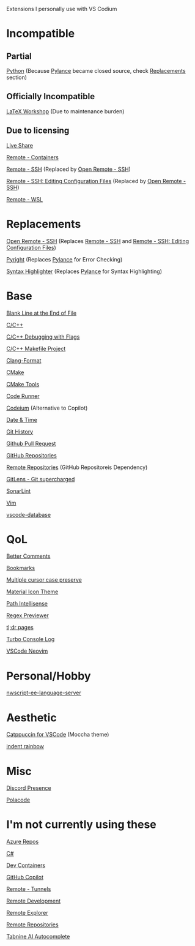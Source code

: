 Extensions I personally use with VS Codium
[]()
# Incompatible
## Partial
[Python](https://marketplace.visualstudio.com/items?itemName=ms-python.python) (Because [Pylance](https://marketplace.visualstudio.com/items?itemName=ms-python.vscode-pylance) became closed source, check [Replacements](https://github.com/StefanoND/Codium/blob/main/Extensions.md#replacements) section)
## Officially Incompatible
[LaTeX Workshop](https://marketplace.visualstudio.com/items?itemName=James-Yu.latex-workshop) (Due to maintenance burden)
## Due to licensing
[Live Share](https://marketplace.visualstudio.com/items?itemName=MS-vsliveshare.vsliveshare)

[Remote - Containers](https://marketplace.visualstudio.com/items?itemName=ms-vscode-remote.remote-containers)

[Remote - SSH](https://marketplace.visualstudio.com/items?itemName=ms-vscode-remote.remote-ssh) (Replaced by [Open Remote - SSH](https://open-vsx.org/extension/jeanp413/open-remote-ssh))

[Remote - SSH: Editing Configuration Files](https://marketplace.visualstudio.com/items?itemName=ms-vscode-remote.remote-ssh-edit) (Replaced by [Open Remote - SSH](https://open-vsx.org/extension/jeanp413/open-remote-ssh))

[Remote - WSL](https://marketplace.visualstudio.com/items?itemName=ms-vscode-remote.remote-wsl)
# Replacements
[Open Remote - SSH](https://open-vsx.org/extension/jeanp413/open-remote-ssh) (Replaces [Remote - SSH](https://marketplace.visualstudio.com/items?itemName=ms-vscode-remote.remote-ssh) and [Remote - SSH: Editing Configuration Files](https://marketplace.visualstudio.com/items?itemName=ms-vscode-remote.remote-ssh-edit))

[Pyright](https://marketplace.visualstudio.com/items?itemName=ms-pyright.pyright) (Replaces [Pylance](https://marketplace.visualstudio.com/items?itemName=ms-python.vscode-pylance) for Error Checking)

[Syntax Highlighter](https://marketplace.visualstudio.com/items?itemName=evgeniypeshkov.syntax-highlighter) (Replaces [Pylance](https://marketplace.visualstudio.com/items?itemName=ms-python.vscode-pylance) for Syntax Highlighting)
# Base
[Blank Line at the End of File](https://marketplace.visualstudio.com/items?itemName=riccardoNovaglia.missinglineendoffile)

[C/C++](https://marketplace.visualstudio.com/items?itemName=ms-vscode.cpptools)

[C/C++ Debugging with Flags](https://marketplace.visualstudio.com/items?itemName=utsavm9.c-cpp-flag-debugging)

[C/C++ Makefile Project](https://marketplace.visualstudio.com/items?itemName=adriano-markovic.c-cpp-makefile-project)

[Clang-Format](https://marketplace.visualstudio.com/items?itemName=xaver.clang-format)

[CMake](https://marketplace.visualstudio.com/items?itemName=twxs.cmake)

[CMake Tools](https://marketplace.visualstudio.com/items?itemName=ms-vscode.cmake-tools)

[Code Runner](https://marketplace.visualstudio.com/items?itemName=formulahendry.code-runner)

[Codeium](https://marketplace.visualstudio.com/items?itemName=Codeium.codeium) (Alternative to Copilot)

[Date & Time](https://marketplace.visualstudio.com/items?itemName=rid9.datetime)

[Git History](https://marketplace.visualstudio.com/items?itemName=donjayamanne.githistory)

[Github Pull Request](https://marketplace.visualstudio.com/items?itemName=GitHub.vscode-pull-request-github)

[GitHub Repositories](https://marketplace.visualstudio.com/items?itemName=GitHub.remotehub)

[Remote Repositories](https://marketplace.visualstudio.com/items?itemName=ms-vscode.remote-repositories) (GitHub Repositoreis Dependency)

[GitLens - Git supercharged](https://marketplace.visualstudio.com/items?itemName=eamodio.gitlens)

[SonarLint](https://marketplace.visualstudio.com/items?itemName=SonarSource.sonarlint-vscode)

[Vim](https://marketplace.visualstudio.com/items?itemName=vscodevim.vim)

[vscode-database](https://marketplace.visualstudio.com/items?itemName=bajdzis.vscode-database)
# QoL
[Better Comments](https://marketplace.visualstudio.com/items?itemName=aaron-bond.better-comments)

[Bookmarks](https://marketplace.visualstudio.com/items?itemName=alefragnani.Bookmarks)

[Multiple cursor case preserve](https://marketplace.visualstudio.com/items?itemName=Cardinal90.multi-cursor-case-preserve)

[Material Icon Theme](https://marketplace.visualstudio.com/items?itemName=PKief.material-icon-theme)

[Path Intellisense](https://marketplace.visualstudio.com/items?itemName=christian-kohler.path-intellisense)

[Regex Previewer](https://marketplace.visualstudio.com/items?itemName=chrmarti.regex)

[tl;dr pages](https://marketplace.visualstudio.com/items?itemName=bmuskalla.vscode-tldr)

[Turbo Console Log](https://marketplace.visualstudio.com/items?itemName=ChakrounAnas.turbo-console-log)

[VSCode Neovim](https://marketplace.visualstudio.com/items?itemName=asvetliakov.vscode-neovim)
# Personal/Hobby
[nwscript-ee-language-server](https://marketplace.visualstudio.com/items?itemName=PhilippeChab.nwscript-ee-language-server)
# Aesthetic
[Catppuccin for VSCode](https://marketplace.visualstudio.com/items?itemName=Catppuccin.catppuccin-vsc) (Moccha theme)

[indent rainbow](https://marketplace.visualstudio.com/items?itemName=oderwat.indent-rainbow)
# Misc
[Discord Presence](https://marketplace.visualstudio.com/items?itemName=icrawl.discord-vscode)

[Polacode](https://marketplace.visualstudio.com/items?itemName=pnp.polacode)
# I'm not currently using these
[Azure Repos](https://marketplace.visualstudio.com/items?itemName=ms-vscode.azure-repos)

[C#](https://marketplace.visualstudio.com/items?itemName=ms-dotnettools.csharp)

[Dev Containers](https://marketplace.visualstudio.com/items?itemName=ms-vscode-remote.remote-containers)

[GitHub Copilot](https://marketplace.visualstudio.com/items?itemName=GitHub.copilot)

[Remote - Tunnels](https://marketplace.visualstudio.com/items?itemName=ms-vscode.remote-server)

[Remote Development](https://marketplace.visualstudio.com/items?itemName=ms-vscode-remote.vscode-remote-extensionpack)

[Remote Explorer](https://marketplace.visualstudio.com/items?itemName=ms-vscode.remote-explorer)

[Remote Repositories](https://marketplace.visualstudio.com/items?itemName=ms-vscode.remote-repositories)

[Tabnine AI Autocomplete](https://marketplace.visualstudio.com/items?itemName=TabNine.tabnine-vscode)
